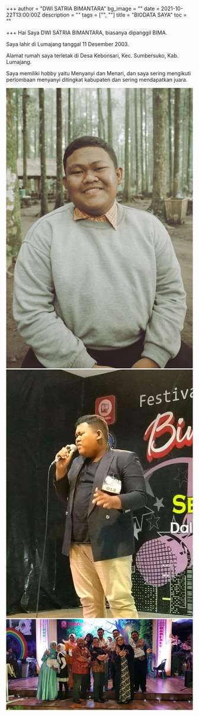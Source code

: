 +++
author = "DWI SATRIA BIMANTARA"
bg_image = ""
date = 2021-10-22T13:00:00Z
description = ""
tags = ["", ""]
title = "BIODATA SAYA"
toc = ""

+++
Hai Saya DWI SATRIA BIMANTARA, biasanya dipanggil BIMA.

Saya lahir di Lumajang tanggal 11 Desember 2003.

Alamat rumah saya terletak di Desa Kebonsari, Kec. Sumbersuko, Kab. Lumajang.

Saya memiliki hobby yaitu Menyanyi dan Menari, dan saya sering mengikuti perlombaan menyanyi ditingkat kabupaten dan sering mendapatkan juara.

![](/uploads/kujicam_2021-10-19-16-25-00_developed.jpg)![](/uploads/whatsapp-image-2021-10-22-at-09-53-04.jpeg)![](/uploads/whatsapp-image-2021-10-22-at-09-53-03.jpeg)